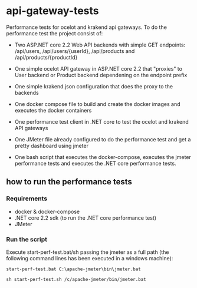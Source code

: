 # api-gateway-tests

Performance tests for ocelot and krakend api gateways. To do the performance test the project consist of:

* Two ASP.NET core 2.2 Web API backends with simple GET endpoints: /api/users, /api/users/{userId}, /api/products and /api/products/{productId}
  
* One simple ocelot API gateway in ASP.NET core 2.2 that "proxies" to User backend or Product backend dependening on the endpoint prefix

* One simple krakend.json configuration that does the proxy to the backends

* One docker compose file to build and create the docker images and executes the docker containers

* One performance test client in .NET core to test the ocelot and krakend API gateways

* One JMeter file already configured to do the performance test and get a pretty dashboard using jmeter

* One bash script that executes the docker-compose, executes the jmeter performance tests and executes the .NET core performance tests.

## how to run the performance tests

### Requirements

* docker & docker-compose
* .NET core 2.2 sdk (to run the .NET core performance test)
* JMeter

### Run the script

Execute start-perf-test.bat/sh passing the jmeter as a full path (the following command lines has been executed in a windows machine):

````
start-perf-test.bat C:\apache-jmeter\bin\jmeter.bat
````

````
sh start-perf-test.sh /c/apache-jmeter/bin/jmeter.bat
````
